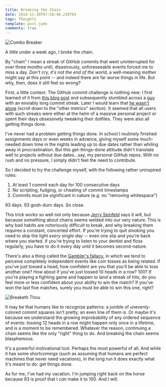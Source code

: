 ```yaml
---
title: Breaking the Chain
date: 2014-11-30T07:58:40.230704
tags: Thoughts
template: post.jade
comments: true
---
```


![Combo Breaker](/blog/img/posts/2014-11-30-01-combo-breaker.png)

A little under a week ago, I broke the chain.

<!-- more -->

By "chain" I mean a streak of GitHub commits that went uninterrupted for over three months until, disastrously, unforeseeable events forced me to miss a day. *Don't cry, it's not the end of the world*, a well-meaning mother might say at this point -- and indeed there are far worse things in life. But why, then, does it still feel so *wrong*?

First, a little context. The GitHub commit challenge is nothing new; I first learned of it from [this blog post](https://ryanseys.com/blog/177-days-of-github/) and subsequently stumbled across a [guy](https://github.com/jdavis) with an enviably long commit streak. Later I would learn that [he wasn't alone](https://gist.github.com/paulmillr/2657075) (scroll down to the "other metrics" section). It seemed that all users with such streaks were either at the helm of a massive personal project or spent their days obsessively tweaking their dotfiles. They were also all getting things done.

I've never had a problem getting things done. In school I routinely finished assignments days or even weeks in advance, giving myself some much-needed down time in the nights leading up to due dates rather than whiling away in procrastination. But this get-things-done attitude didn't translate well to projects without due dates...say, my personal GitHub repos. With no rush and no pressure, I simply didn't feel the need to contribute.

So I decided to try the challenge myself, with the following rather uninspired rules:

1. At least 1 commit each day for 100 consecutive days
2. No scripting, fudging, or cheating of commit timestamps
3. Commits must be significant in nature (e.g. no "removing whitespace")

93 days. 93 gosh-durn days. So close.

This trick works so well not only because [Jerry Seinfeld](http://lifehacker.com/281626/jerry-seinfelds-productivity-secret) says it will, but because something about chains seems welded into our very nature. This is why bad habits are notoriously difficult to break, and why breaking them requires a constant, concerted effort. If you're trying to quit smoking you need to skip the light *every single day* -- even one slip and you're back where you started. If you're trying to listen to your dentist and floss regularly, you have to do it every day until it becomes second-nature.

There's also a thing called the [Gambler's fallacy](http://en.wikipedia.org/wiki/Gambler%27s_fallacy), in which we tend to perceive completely independent events like coin tosses as being related. If you've just tossed a head, how confident are you that you'll be able to toss another one? How about if you've just tossed 10 heads in a row? 100? If you're playing a fighting game and happen to land a streak of hits, do you feel more or less confident about your ability to win the match? If you've won the last five matches, surely you must be able to win this one, right?

![Breaketh Thou](http://i1.kym-cdn.com/photos/images/newsfeed/000/055/931/combo_breaker.png)

It may be that humans like to recognize patterns: a jumble of unevenly-colored commit squares isn't pretty, an even line of them is. Or maybe it's because we understand the growing improbability of any ordered sequence of events: tossing 12 heads in a row might happen only once in a lifetime, and is a moment to be remembered. Whatever the reason, continuing a chain seems like the only "right" thing to do. And breaking the chain seems blasphemous.

It's a powerful motivational tool. Perhaps the most powerful of all. And while it has some shortcomings (such as assuming that humans are perfect machines that never need vacations), in the long run it does exactly what it's meant to do: get things done.

As for me, I've had my vacation. I'm jumping right back on the horse because 93 is proof that I *can* make it to 100. And I will.
